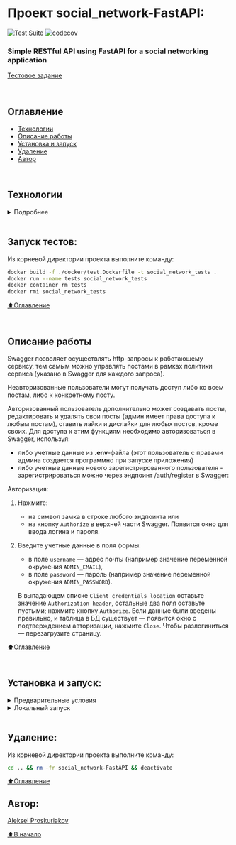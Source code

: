 # Проект social_network-FastAPI:

[![Test Suite](https://github.com/alexpro2022/test-reactive-phone-FastAPI/actions/workflows/main.yml/badge.svg)](https://github.com/alexpro2022/test-reactive-phone-FastAPI/actions/workflows/main.yml)
[![codecov](https://codecov.io/gh/alexpro2022/test-reactive-phone-FastAPI/graph/badge.svg?token=jWXqnr3w5Q)](https://codecov.io/gh/alexpro2022/test-reactive-phone-FastAPI)

### Simple RESTful API using FastAPI for a social networking application

[Тестовое задание](https://docs.google.com/document/d/1_ZMjuXB0DnioQW7w30mrsA2WYzcdbWII4omgPvdPGQo/edit)

<br>

## Оглавление
- [Технологии](#технологии)
- [Описание работы](#описание-работы)
- [Установка и запуск](#установка-и-запуск)
- [Удаление](#удаление)
- [Автор](#автор)

<br>

## Технологии
<details><summary>Подробнее</summary><br>

[![Python](https://img.shields.io/badge/python-3.10%20%7C%203.11%20%7C%203.12-blue?logo=python)](https://www.python.org/)
[![asyncio](https://img.shields.io/badge/-asyncio-464646?logo=python)](https://docs.python.org/3/library/asyncio.html)
[![FastAPI](https://img.shields.io/badge/-FastAPI-464646?logo=fastapi)](https://fastapi.tiangolo.com/)
[![FastAPI_Users](https://img.shields.io/badge/-FastAPI--Users-464646?logo=fastapi-users)](https://fastapi-users.github.io/fastapi-users/)
[![Pydantic](https://img.shields.io/badge/-Pydantic-464646?logo=Pydantic)](https://docs.pydantic.dev/)
[![SQLAlchemy](https://img.shields.io/badge/SQLAlchemy-v2.0-blue?logo=sqlalchemy)](https://www.sqlalchemy.org/)
[![Alembic](https://img.shields.io/badge/-Alembic-464646?logo=alembic)](https://alembic.sqlalchemy.org/en/latest/)
[![PostgreSQL](https://img.shields.io/badge/-PostgreSQL-464646?logo=PostgreSQL)](https://www.postgresql.org/)
[![asyncpg](https://img.shields.io/badge/-asyncpg-464646?logo=asyncpg)](https://pypi.org/project/asyncpg/)
[![aioredis](https://img.shields.io/badge/-aioredis-464646?logo=redis)](https://aioredis.readthedocs.io/en/latest/)
[![httpx](https://img.shields.io/badge/-httpx-464646?logo=httpx)](https://www.python-httpx.org/)
[![Uvicorn](https://img.shields.io/badge/-Uvicorn-464646?logo=Uvicorn)](https://www.uvicorn.org/)
[![docker_compose](https://img.shields.io/badge/-Docker%20Compose-464646?logo=docker)](https://docs.docker.com/compose/)
[![Nginx](https://img.shields.io/badge/-NGINX-464646?logo=NGINX)](https://nginx.org/ru/)
[![Pytest](https://img.shields.io/badge/-Pytest-464646?logo=Pytest)](https://docs.pytest.org/en/latest/)
[![Pytest-asyncio](https://img.shields.io/badge/-Pytest--asyncio-464646?logo=Pytest-asyncio)](https://pypi.org/project/pytest-asyncio/)
[![deepdiff](https://img.shields.io/badge/-deepdiff-464646?logo=deepdiff)](https://github.com/seperman/deepdiff)
[![pre-commit](https://img.shields.io/badge/-pre--commit-464646?logo=pre-commit)](https://pre-commit.com/)

[⬆️Оглавление](#оглавление)

</details>

<br>

## Запуск тестов:

Из корневой директории проекта выполните команду:
```bash
docker build -f ./docker/test.Dockerfile -t social_network_tests .
docker run --name tests social_network_tests
docker container rm tests
docker rmi social_network_tests
```

[⬆️Оглавление](#оглавление)

<br>


## Описание работы

Swagger позволяет осуществлять http-запросы к работающему сервису, тем самым можно управлять постами в рамках политики сервиса (указано в Swagger для каждого запроса).

Неавторизованные пользователи могут получать доступ либо ко всем постам, либо к конкретному посту.

Авторизованный пользователь дополнительно может создавать посты, редактировать и удалять свои посты (админ имеет права доступа к любым постам), ставить лайки и дислайки для любых постов, кроме своих. Для доступа к этим функциям необходимо авторизоваться в Swagger, используя:
  - либо учетные данные из **.env**-файла (этот пользователь с правами админа создается программно при запуске приложения)
  - либо учетные данные нового зарегистрированного пользователя - зарегистрироваться можно через эндпоинт /auth/register  в Swagger:

Авторизация:
 1. Нажмите:
    - на символ замка в строке любого эндпоинта или
    - на кнопку `Authorize` в верхней части Swagger.
     Появится окно для ввода логина и пароля.

 2. Введите учетные данные в поля формы:
    - в поле `username` — адрес почты (например значение переменной окружения `ADMIN_EMAIL`),
    - в поле `password` — пароль (например значение переменной окружения `ADMIN_PASSWORD`).

    В выпадающем списке `Client credentials location` оставьте значение `Authorization header`,
    остальные два поля оставьте пустыми; нажмите кнопку `Authorize`.
Если данные были введены правильно, и таблица в БД существует — появится окно с подтверждением авторизации, нажмите `Close`.
Чтобы разлогиниться — перезагрузите страницу.

[⬆️Оглавление](#оглавление)

<br>

## Установка и запуск:

<details><summary>Предварительные условия</summary>

Предполагается, что пользователь установил [Docker](https://docs.docker.com/engine/install/) и [Docker Compose](https://docs.docker.com/compose/install/) на локальной машине или на удаленном сервере, где проект будет запускаться в контейнерах. Проверить наличие можно выполнив команды:

```bash
docker --version && docker-compose --version
```
<h1></h1></details>

<details><summary>Локальный запуск</summary>

1. Клонируйте репозиторий с GitHub и введите данные для переменных окружения (значения даны для примера, но их можно оставить):

```bash
git clone https://github.com/alexpro2022/social_network-FastAPI.git && \
cd social_network-FastAPI && \
cp env_example .env && \
nano .env
```

<details><summary>Uvicorn/SQLite3</summary>

2. Создайте и активируйте виртуальное окружение:
   * Если у вас Linux/macOS
   ```bash
    python -m venv venv && source venv/bin/activate
   ```
   * Если у вас Windows
   ```bash
    python -m venv venv && source venv/Scripts/activate
   ```

3. Установите в виртуальное окружение все необходимые зависимости из файла **requirements.txt**:
```bash
python -m pip install --upgrade pip && pip install -r requirements.txt
```

4. В проекте уже инициализирована система миграций Alembic с настроенной автогенерацией имен внешних ключей моделей и создан файл первой миграции. Чтобы ее применить, необходимо выполнить команду:
```bash
alembic upgrade head
```
Будут созданы все таблицы из файла миграций.

5. Запуск приложения - из корневой директории проекта выполните команду:
```bash
uvicorn app.main:app
```
Сервер Uvicorn запустит приложение по адресу http://127.0.0.1:8000.
Администрирование приложения может быть осуществлено через Swagger доступный по адресу http://127.0.0.1:8000/docs .

6. Остановить Uvicorn можно комбинацией клавиш Ctl-C.
<h1></h1></details>


<details><summary>Docker Compose/PostgreSQL</summary>

2. Из корневой директории проекта выполните команду:
```bash
docker compose -f infra/local/docker-compose.yml up -d --build
```
Проект будет развернут в трех docker-контейнерах (db, web, nginx) по адресу http://localhost.
Администрирование приложения может быть осуществлено через Swagger доступный по адресу http://localhost/docs .

3. Остановить docker и удалить контейнеры можно командой из корневой директории проекта:
```bash
docker compose -f infra/local/docker-compose.yml down
```
Если также необходимо удалить том базы данных:
```bash
docker compose -f infra/local/docker-compose.yml down -v
```
<h1></h1></details>

Для создания тестовых постов можно воспользоваться следующими данными:

```json
{
  "title": "Yet New post title.",
  "content": "Yet New post content."
}
```

```json
{
  "title": "Another New post title.",
  "content": "Another New post content."
}
```

[⬆️Оглавление](#оглавление)

</details>

<br>

## Удаление:
Из корневой директории проекта выполните команду:
```bash
cd .. && rm -fr social_network-FastAPI && deactivate
```

[⬆️Оглавление](#оглавление)



## Автор:
[Aleksei Proskuriakov](https://github.com/alexpro2022)

[⬆️В начало](#Проект-social_network-FastAPI)
